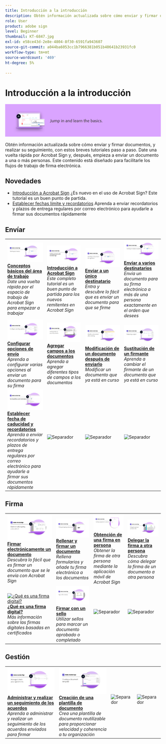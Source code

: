 ```yaml
---
title: Introducción a la introducción
description: Obtén información actualizada sobre cómo enviar y firmar documentos, y realizar su seguimiento, con estos breves tutoriales paso a paso
role: User
product: adobe sign
level: Beginner
thumbnail: KT-6847.jpg
exl-id: e58ce43d-2e8e-4804-8f30-6591fa943607
source-git-commit: a044ba6053cc1b7966381b051b40641b23931fc0
workflow-type: tm+mt
source-wordcount: '469'
ht-degree: 5%

---
```


# Introducción a la introducción

![Imagen de introducción a Sign](../assets/Hero-GettingStarted.png)

Obtén información actualizada sobre cómo enviar y firmar documentos, y realizar su seguimiento, con estos breves tutoriales paso a paso. Date una vuelta rápida por Acrobat Sign y, después, empieza a enviar un documento a una o más personas. Este contenido está diseñado para facilitarle los flujos de trabajo de firma electrónica.

## Novedades

* [Introducción a Acrobat Sign](new-sender.md)
¿Es nuevo en el uso de Acrobat Sign? Este tutorial es un buen punto de partida.
* [Establecer fechas límite y recordatorios](set-deadlines-reminders.md)
Aprenda a enviar recordatorios y plazos de entrega regulares por correo electrónico para ayudarle a firmar sus documentos rápidamente

## Envíar

<table style="table-layout:fixed">
<tr>
 <td>
    <a href="quick-tour.md">
      <img alt="Conceptos básicos del área de trabajo" src="../assets/workspace_1280.png" />
    </a>
    <div>
    <a href="quick-tour.md"><strong>Conceptos básicos del área de trabajo</strong></a>
    </div>
    <em>Date una vuelta rápida por el espacio de trabajo de Acrobat Sign para empezar a trabajar</em>
    <br>
  </td>
  <td>
    <a href="new-sender.md">
      <img alt="Introducción a Acrobat Sign" src="../assets/gettingstartednew.png" />
    </a>
    <div>
    <a href="new-sender.md"><strong>Introducción a Acrobat Sign</strong></a>
    </div>
    <em>Este completo tutorial es un buen punto de partida para los nuevos remitentes en Acrobat Sign</em>
    <br>
  </td>
  <td>
    <a href="send-to-single-recipient.md">
      <img alt="Enviar a un único destinatario" src="../assets/Send-to-single-recipient.png" />
    </a>
    <div>
    <a href="send-to-single-recipient.md"><strong>Enviar a un único destinatario</strong></a>
    </div>
    <em>Entra y descubre lo fácil que es enviar un documento para que se firme</em>
    <br>
  </td>
  <td>
    <a href="send-to-multiple-recipients.md">
      <img alt="Enviar a varios destinatarios" src="../assets/Sending-to-multiple-recipients.png" />
    </a>
    <div>
    <a href="send-to-multiple-recipients.md"><strong>Enviar a varios destinatarios</strong></a>
    </div>
    <em>Envía un documento para su firma electrónica a más de una persona exactamente en el orden que desees</em>
    <br>
  </td>
</tr>
<tr>
  <td>
    <a href="sending-options.md">
      <img alt="Configurar opciones de envío" src="../assets/Sendingoptions.png" />
    </a>
    <div>
    <a href="sending-options.md"><strong>Configurar opciones de envío</strong></a>
    </div>
    <em>Aprenda a configurar varias opciones al enviar un documento para su firma</em>
    <br>
  </td>
  <td>
    <a href="adding-fields.md">
      <img alt="Agregar campos a los documentos" src="../assets/AddingFields.png" />
    </a>
    <div>
    <a href="adding-fields.md"><strong>Agregar campos a los documentos</strong></a>
    </div>
    <em>Aprenda a agregar diferentes tipos de campos a los documentos</em>
    <br>
  </td>
  <td>
    <a href="modify-in-flight.md">
      <img alt="Modificación de un documento después de enviarlo" src="../assets/Modifying-sending.png" />
    </a>
    <div>
    <a href="modify-in-flight.md"><strong>Modificación de un documento después de enviarlo</strong></a>
    </div>
    <em>Modificar un documento que ya está en curso</em>
    <br>
  </td>
  <td>
    <a href="replace-signer.md">
      <img alt="Sustitución de un firmante" src="../assets/replace-signer.png" />
    </a>
    <div>
    <a href="replace-signer.md"><strong>Sustitución de un firmante</strong></a>
    </div>
    <em>Aprenda a cambiar el firmante de un documento que ya está en curso</em>
     <br>
  </td>
</tr>
<tr>
  <td>
      <a href="set-deadlines-reminders.md">
        <img alt="Establecer fecha de caducidad y recordatorios" src="../assets/Reminders.png" />
      </a>
      <div>
      <a href="set-deadlines-reminders.md"><strong>Establecer fecha de caducidad y recordatorios</strong></a>
      </div>
      <em>Aprenda a enviar recordatorios y plazos de entrega regulares por correo electrónico para ayudarle a firmar sus documentos rápidamente</em>
      <br>
    </td> 
  <td>
      <img alt="Separador" src="../assets/Whitespacer.png" />
      <div>
      <br>
    </td>
    <td>
      <img alt="Separador" src="../assets/Whitespacer.png" />
      <div>
      <br>
    </td>
    <td>
      <img alt="Separador" src="../assets/Whitespacer.png" />
      <div>
      <br>
    </td>
</tr>
</table>

## Firma

<table style="table-layout:fixed">
<tr>
  <td>
    <a href="electronically-sign-a-document.md">
      <img alt="Firmar electrónicamente un documento" src="../assets/Electronically-sign.png" />
    </a>
    <div>
    <a href="electronically-sign-a-document.md"><strong>Firmar electrónicamente un documento</strong></a>
    </div>
    <em>Descubra lo fácil que es firmar un documento que se le envía con Acrobat Sign</em>
    <br>
  </td>
  <td>
    <a href="fill-and-sign.md">
      <img alt="Rellenar y firmar un documento" src="../assets/FillandSign.png" />
    </a>
    <div>
    <a href="fill-and-sign.md"><strong>Rellenar y firmar un documento</strong></a>
    </div>
    <em>Rellena formularios y añade tu firma electrónica a los documentos</em>
    <br>
  </td>
  <td>
    <a href="sign-in-person.md">
      <img alt="Obtención de una firma en persona" src="../assets/In-person.png" />
    </a>
    <div>
    <a href="sign-in-person.md"><strong>Obtención de una firma en persona</strong></a>
    </div>
    <em>Obtener la firma de otra persona mediante la aplicación móvil de Acrobat Sign</em>
    <br>
  </td>
  <td>
    <a href="delegate-signing.md">
      <img alt="Delegar la firma a otra persona" src="../assets/Delegatesigning.png" />
    </a>
    <div>
    <a href="delegate-signing.md"><strong>Delegar la firma a otra persona</strong></a>
    </div>
    <em>Descubra cómo delegar la firma de un documento a otra persona</em>
    <br>
  </td>
</tr>
<tr>
  <td>
    <a href="sign-with-a-digital-signature.md">
      <img alt="¿Qué es una firma digital?" src="../assets/Whatisdigsig_1280.jpg" />
    </a>
    <div>
    <a href="sign-with-a-digital-signature.md"><strong>¿Qué es una firma digital?</strong></a>
    </div>
    <em>Más información sobre las firmas digitales basadas en certificados</em>
    <br>
  </td>
  <td>
    <a href="sign-with-a-stamp.md">
      <img alt="Firmar con un sello" src="../assets/Stamp.png" />
    </a>
    <div>
    <a href="sign-with-a-stamp.md"><strong>Firmar con un sello</strong></a>
    </div>
    <em>Utilizar sellos para marcar un documento aprobado o completado</em>
     <br>
  </td> 
 <td>
    <img alt="Separador" src="../assets/Grayspacer.png" />
    <div>
    <br>
  </td>
  <td>
    <img alt="Separador" src="../assets/Grayspacer.png" />
    <div>
    <br>
  </td>
</tr>  
</table>

## Gestión

<table style="table-layout:fixed">
<tr>
  <td>
    <a href="manage-and-track.md">
      <img alt="Administrar y realizar un seguimiento de los acuerdos" src="../assets/Manage_1280.png" />
    </a>
    <div>
    <a href="manage-and-track.md"><strong>Administrar y realizar un seguimiento de los acuerdos</strong></a>
    </div>
    <em>Aprenda a administrar y realizar un seguimiento de los acuerdos enviados para firmar</em>
    <br>
  </td>
  <td>
    <a href="../sign-advanced-users/create-a-template.md">
      <img alt="Creación de una plantilla de documento" src="../assets/Template.png" />
    </a>
    <div>
    <a href="../sign-advanced-users/create-a-template.md"><strong>Creación de una plantilla de documento</strong></a>
    </div>
    <em>Crea una plantilla de documento reutilizable para proporcionar velocidad y coherencia a tu organización</em>
    <br>
  </td>
  <td>
    <img alt="Separador" src="../assets/Whitespacer.png" />
    <div>
    <br>
  </td>
  <td>
    <img alt="Separador" src="../assets/Whitespacer.png" />
    <div>
    <br>
  </td>
</tr>
</table>
